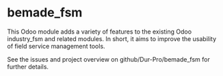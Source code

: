 # bemade_fsm

This Odoo module adds a variety of features to the existing Odoo industry_fsm and related modules. 
In short, it aims to improve the usability of field service management tools.

See the issues and project overview on github/Dur-Pro/bemade_fsm for further details.

